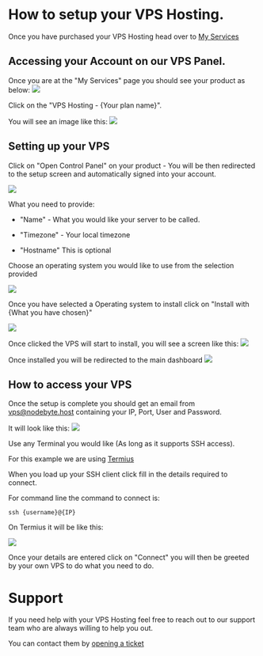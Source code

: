 # How to setup your VPS Hosting.

Once you have purchased your VPS Hosting head over to [My Services](https://billing.nodebyte.host/clientarea.php?action=services)

## Accessing your Account on our VPS Panel.

Once you are at the "My Services" page you should see your product as below:
![](https://cordx.lol/users/303278996932526084/tlS6CjhU.png)

Click on the "VPS Hosting - {Your plan name}". 

You will see an image like this:
![](https://cordx.lol/users/303278996932526084/1LsXhSdg.png)

## Setting up your VPS

Click on "Open Control Panel" on your product - You will be then redirected to the setup screen and automatically signed into your account. 

![](https://cordx.lol/users/303278996932526084/OcurtIJB.png)

What you need to provide:

- "Name" - What you would like your server to be called. 
- "Timezone" - Your local timezone

- "Hostname" This is optional

Choose an operating system you would like to use from the selection provided

![](https://cordx.lol/users/303278996932526084/7msHoCQ1.png)

Once you have selected a Operating system to install click on "Install with {What you have chosen}"

![](https://cordx.lol/users/303278996932526084/YzBxducE.png)

Once clicked the VPS will start to install, you will see a screen like this:
![](https://cordx.lol/users/303278996932526084/CSXiKpRO.png)

Once installed you will be redirected to the main dashboard
![](https://cordx.lol/users/303278996932526084/8XV2abBM.png)

## How to access your VPS

Once the setup is complete you should get an email from vps@nodebyte.host containing your IP, Port, User and Password. 

It will look like this:
![](https://cordx.lol/users/303278996932526084/XM1MziMk.png)

Use any Terminal you would like (As long as it supports SSH access). 

For this example we are using [Termius](https://termius.com/)

When you load up your SSH client click fill in the details required to connect.

For command line the command to connect is:
```
ssh {username}@{IP}
```

On Termius it will be like this:

![](https://cordx.lol/users/303278996932526084/R4v2KndA.png)

Once your details are entered click on "Connect" you will then be greeted by your own VPS to do what you need to do.

# Support

If you need help with your VPS Hosting feel free to reach out to our support team who are always willing to help you out. 

You can contact them by [opening a ticket](https://billing.nodebyte.host/submitticket.php)